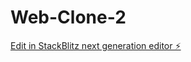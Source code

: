 # Web-Clone-2

[Edit in StackBlitz next generation editor ⚡️](https://stackblitz.com/~/github.com/CraneoAi/Web-Clone-2)
